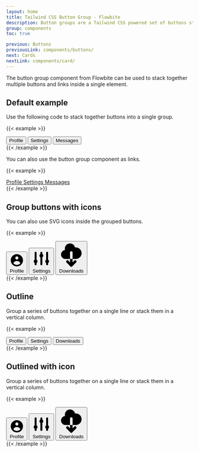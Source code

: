 ```yaml
---
layout: home
title: Tailwind CSS Button Group - Flowbite
description: Button groups are a Tailwind CSS powered set of buttons sticked together in a horizontal line
group: components
toc: true

previous: Buttons
previousLink: components/buttons/
next: Cards
nextLink: components/card/
---
```


The button group component from Flowbite can be used to stack together multiple buttons and links inside a single element.

## Default example

Use the following code to stack together buttons into a single group.

{{< example >}}
<div class="inline-flex shadow-sm rounded-md" role="group">
  <button type="button" class="rounded-l-lg border border-gray-200 bg-white text-sm font-medium px-4 py-2 text-gray-900 hover:bg-gray-100 hover:text-blue-700 focus:z-10 focus:ring-2 focus:ring-blue-700 focus:text-blue-700 dark:bg-gray-700 dark:border-gray-600 dark:text-white dark:hover:text-white dark:hover:bg-gray-600 dark:focus:ring-blue-500 dark:focus:text-white">
    Profile
  </button>
  <button type="button" class="border-t border-b border-gray-200 bg-white text-sm font-medium px-4 py-2 text-gray-900 hover:bg-gray-100 hover:text-blue-700 focus:z-10 focus:ring-2 focus:ring-blue-700 focus:text-blue-700 dark:bg-gray-700 dark:border-gray-600 dark:text-white dark:hover:text-white dark:hover:bg-gray-600 dark:focus:ring-blue-500 dark:focus:text-white">
    Settings
  </button>
  <button type="button" class="rounded-r-md border border-gray-200 bg-white text-sm font-medium px-4 py-2 text-gray-900 hover:bg-gray-100 hover:text-blue-700 focus:z-10 focus:ring-2 focus:ring-blue-700 focus:text-blue-700 dark:bg-gray-700 dark:border-gray-600 dark:text-white dark:hover:text-white dark:hover:bg-gray-600 dark:focus:ring-blue-500 dark:focus:text-white">
    Messages
  </button>
</div>
{{< /example >}}

You can also use the button group component as links.

{{< example >}}
<div class="inline-flex shadow-sm rounded-md">
  <a href="#" aria-current="page" class="rounded-l-lg border border-gray-200 bg-white text-sm font-medium px-4 py-2  hover:bg-gray-100 text-blue-700 focus:z-10 focus:ring-2 focus:ring-blue-700 focus:text-blue-700 dark:bg-gray-700 dark:border-gray-600 dark:text-white dark:hover:text-white dark:hover:bg-gray-600 dark:focus:ring-blue-500 dark:focus:text-white">
    Profile
  </a>
  <a href="#" class="border-t border-b border-gray-200 bg-white text-sm font-medium px-4 py-2 text-gray-900 hover:bg-gray-100 hover:text-blue-700 focus:z-10 focus:ring-2 focus:ring-blue-700 focus:text-blue-700 dark:bg-gray-700 dark:border-gray-600 dark:text-white dark:hover:text-white dark:hover:bg-gray-600 dark:focus:ring-blue-500 dark:focus:text-white">
    Settings
  </a>
  <a href="#" class="rounded-r-md border border-gray-200 bg-white text-sm font-medium px-4 py-2 text-gray-900 hover:bg-gray-100 hover:text-blue-700 focus:z-10 focus:ring-2 focus:ring-blue-700 focus:text-blue-700 dark:bg-gray-700 dark:border-gray-600 dark:text-white dark:hover:text-white dark:hover:bg-gray-600 dark:focus:ring-blue-500 dark:focus:text-white">
    Messages
  </a>
</div>
{{< /example >}}

## Group buttons with icons

You can also use SVG icons inside the grouped buttons.

{{< example >}}
<div class="inline-flex shadow-sm rounded-md" role="group">
  <button type="button" class="rounded-l-lg border border-gray-200 bg-white text-sm font-medium px-4 py-2 text-gray-900 hover:bg-gray-100 hover:text-blue-700 focus:z-10 focus:ring-2 focus:ring-blue-700 focus:text-blue-700 inline-flex items-center dark:bg-gray-700 dark:border-gray-600 dark:text-white dark:hover:text-white dark:hover:bg-gray-600 dark:focus:ring-blue-500 dark:focus:text-white">
    <svg class="w-4 h-4 mr-2 fill-current" fill="currentColor" viewBox="0 0 20 20" xmlns="http://www.w3.org/2000/svg"><path fill-rule="evenodd" d="M18 10a8 8 0 11-16 0 8 8 0 0116 0zm-6-3a2 2 0 11-4 0 2 2 0 014 0zm-2 4a5 5 0 00-4.546 2.916A5.986 5.986 0 0010 16a5.986 5.986 0 004.546-2.084A5 5 0 0010 11z" clip-rule="evenodd"></path></svg>
    Profile
  </button>
  <button type="button" class="border-t border-b border-gray-200 bg-white text-sm font-medium px-4 py-2 text-gray-900 hover:bg-gray-100 hover:text-blue-700 focus:z-10 focus:ring-2 focus:ring-blue-700 focus:text-blue-700 inline-flex items-center dark:bg-gray-700 dark:border-gray-600 dark:text-white dark:hover:text-white dark:hover:bg-gray-600 dark:focus:ring-blue-500 dark:focus:text-white">
    <svg class="w-4 h-4 mr-2 fill-current" fill="currentColor" viewBox="0 0 20 20" xmlns="http://www.w3.org/2000/svg"><path d="M5 4a1 1 0 00-2 0v7.268a2 2 0 000 3.464V16a1 1 0 102 0v-1.268a2 2 0 000-3.464V4zM11 4a1 1 0 10-2 0v1.268a2 2 0 000 3.464V16a1 1 0 102 0V8.732a2 2 0 000-3.464V4zM16 3a1 1 0 011 1v7.268a2 2 0 010 3.464V16a1 1 0 11-2 0v-1.268a2 2 0 010-3.464V4a1 1 0 011-1z"></path></svg>
    Settings
  </button>
  <button type="button" class="rounded-r-md border border-gray-200 bg-white text-sm font-medium px-4 py-2 text-gray-900 hover:bg-gray-100 hover:text-blue-700 focus:z-10 focus:ring-2 focus:ring-blue-700 focus:text-blue-700 inline-flex items-center dark:bg-gray-700 dark:border-gray-600 dark:text-white dark:hover:text-white dark:hover:bg-gray-600 dark:focus:ring-blue-500 dark:focus:text-white">
    <svg class="w-4 h-4 mr-2 fill-current" fill="currentColor" viewBox="0 0 20 20" xmlns="http://www.w3.org/2000/svg"><path fill-rule="evenodd" d="M2 9.5A3.5 3.5 0 005.5 13H9v2.586l-1.293-1.293a1 1 0 00-1.414 1.414l3 3a1 1 0 001.414 0l3-3a1 1 0 00-1.414-1.414L11 15.586V13h2.5a4.5 4.5 0 10-.616-8.958 4.002 4.002 0 10-7.753 1.977A3.5 3.5 0 002 9.5zm9 3.5H9V8a1 1 0 012 0v5z" clip-rule="evenodd"></path></svg>
    Downloads
  </button>
</div>
{{< /example >}}

## Outline

Group a series of buttons together on a single line or stack them in a vertical column.

{{< example >}}
<div class="inline-flex shadow-sm rounded-md" role="group">
  <button type="button" class="rounded-l-lg border border-gray-900 bg-transparent text-sm font-medium px-4 py-2 text-gray-900 hover:bg-gray-900 hover:text-white focus:z-10 focus:ring-2 focus:ring-gray-500 focus:bg-gray-900 focus:text-white dark:border-white dark:text-white dark:hover:text-white dark:hover:bg-gray-700 dark:focus:bg-gray-700">
    Profile
  </button>
  <button type="button" class="border-t border-b border-gray-900 bg-transparent text-sm font-medium px-4 py-2 text-gray-900 hover:bg-gray-900 hover:text-white focus:z-10 focus:ring-2 focus:ring-gray-500 focus:bg-gray-900 focus:text-white dark:border-white dark:text-white dark:hover:text-white dark:hover:bg-gray-700 dark:focus:bg-gray-700">
    Settings
  </button>
  <button type="button" class="rounded-r-md border border-gray-900 bg-transparent text-sm font-medium px-4 py-2 text-gray-900 hover:bg-gray-900 hover:text-white focus:z-10 focus:ring-2 focus:ring-gray-500 focus:bg-gray-900 focus:text-white dark:border-white dark:text-white dark:hover:text-white dark:hover:bg-gray-700 dark:focus:bg-gray-700">
    Downloads
  </button>
</div>
{{< /example >}}

## Outlined with icon

Group a series of buttons together on a single line or stack them in a vertical column.

{{< example >}}
<div class="inline-flex shadow-sm rounded-md" role="group">
  <button type="button" class="rounded-l-lg border border-gray-900 bg-transparent text-sm font-medium px-4 py-2 text-gray-900 hover:bg-gray-900 hover:text-white focus:z-10 focus:ring-2 focus:ring-gray-500 focus:bg-gray-900 focus:text-white inline-flex items-center dark:border-white dark:text-white dark:hover:text-white dark:hover:bg-gray-700 dark:focus:bg-gray-700">
    <svg class="w-4 h-4 mr-2 fill-current" fill="currentColor" viewBox="0 0 20 20" xmlns="http://www.w3.org/2000/svg"><path fill-rule="evenodd" d="M18 10a8 8 0 11-16 0 8 8 0 0116 0zm-6-3a2 2 0 11-4 0 2 2 0 014 0zm-2 4a5 5 0 00-4.546 2.916A5.986 5.986 0 0010 16a5.986 5.986 0 004.546-2.084A5 5 0 0010 11z" clip-rule="evenodd"></path></svg>
    Profile
  </button>
  <button type="button" class="border-t border-b border-gray-900 bg-transparent text-sm font-medium px-4 py-2 text-gray-900 hover:bg-gray-900 hover:text-white focus:z-10 focus:ring-2 focus:ring-gray-500 focus:bg-gray-900 focus:text-white inline-flex items-center dark:border-white dark:text-white dark:hover:text-white dark:hover:bg-gray-700 dark:focus:bg-gray-700">
    <svg class="w-4 h-4 mr-2 fill-current" fill="currentColor" viewBox="0 0 20 20" xmlns="http://www.w3.org/2000/svg"><path d="M5 4a1 1 0 00-2 0v7.268a2 2 0 000 3.464V16a1 1 0 102 0v-1.268a2 2 0 000-3.464V4zM11 4a1 1 0 10-2 0v1.268a2 2 0 000 3.464V16a1 1 0 102 0V8.732a2 2 0 000-3.464V4zM16 3a1 1 0 011 1v7.268a2 2 0 010 3.464V16a1 1 0 11-2 0v-1.268a2 2 0 010-3.464V4a1 1 0 011-1z"></path></svg>
    Settings
  </button>
  <button type="button" class="rounded-r-md border border-gray-900 bg-transparent text-sm font-medium px-4 py-2 text-gray-900 hover:bg-gray-900 hover:text-white focus:z-10 focus:ring-2 focus:ring-gray-500 focus:bg-gray-900 focus:text-white inline-flex items-center dark:border-white dark:text-white dark:hover:text-white dark:hover:bg-gray-700 dark:focus:bg-gray-700">
    <svg class="w-4 h-4 mr-2 fill-current" fill="currentColor" viewBox="0 0 20 20" xmlns="http://www.w3.org/2000/svg"><path fill-rule="evenodd" d="M2 9.5A3.5 3.5 0 005.5 13H9v2.586l-1.293-1.293a1 1 0 00-1.414 1.414l3 3a1 1 0 001.414 0l3-3a1 1 0 00-1.414-1.414L11 15.586V13h2.5a4.5 4.5 0 10-.616-8.958 4.002 4.002 0 10-7.753 1.977A3.5 3.5 0 002 9.5zm9 3.5H9V8a1 1 0 012 0v5z" clip-rule="evenodd"></path></svg>
    Downloads
  </button>
</div>
{{< /example >}}
